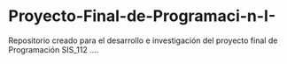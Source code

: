 # Proyecto-Final-de-Programaci-n-I-
Repositorio creado para el desarrollo e investigación del proyecto final de Programación SIS_112
....
